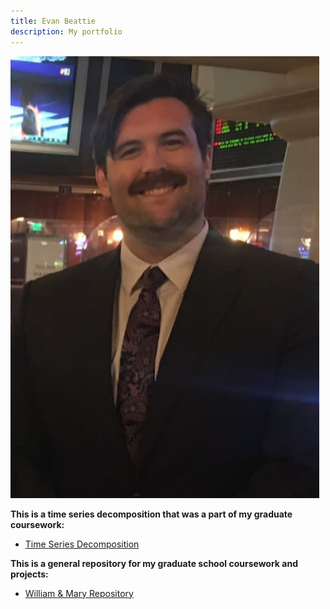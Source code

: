 ```yaml
---
title: Evan Beattie
description: My portfolio
---
```


![My Picture](/pics/Me.jpg)

**This is a time series decomposition that was a part of my graduate coursework:**
- [Time Series Decomposition](/timeseries/index.md)

**This is a general repository for my graduate school coursework and projects:**
- [William & Mary Repository](/WM/index.md)
